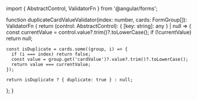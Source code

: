 import { AbstractControl, ValidatorFn } from '@angular/forms';

function duplicateCardValueValidator(index: number, cards: FormGroup[]): ValidatorFn {
  return (control: AbstractControl): { [key: string]: any } | null => {
    const currentValue = control.value?.trim()?.toLowerCase();
    if (!currentValue) return null;

    const isDuplicate = cards.some((group, i) => {
      if (i === index) return false;
      const value = group.get('cardValue')?.value?.trim()?.toLowerCase();
      return value === currentValue;
    });

    return isDuplicate ? { duplicate: true } : null;
  };
}